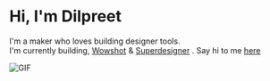 # Hi, I'm Dilpreet
I'm a maker who loves building designer tools. <br>
I'm currently building, [Wowshot](https://wowshot.co) & [Superdesigner](https://superdesigner.co) . Say hi to me [here](https://twitter.com/dilpreetsio)

![GIF](https://media.giphy.com/media/H88OyTTbvEAdnrZHN2/giphy.gif)

